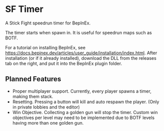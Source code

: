 # SF Timer
A Stick Fight speedrun timer for BepInEx.

The timer starts when spawn in. It is useful for speedrun maps such as BOTF.

For a tutorial on installing BepInEx, see https://docs.bepinex.dev/articles/user_guide/installation/index.html. After installation (or if it already installed), download the DLL from the releases tab on the right, and put it into the BepInEx plugin folder.

## Planned Features
* Proper multiplayer support. Currently, every player spawns a timer, making them stack.
* Resetting. Pressing a button will kill and auto respawn the player. (Only in private lobbies and the editor)
* Win Objective. Collecting a golden gun will stop the timer. Custom win objectives per level may need to be implemented due to BOTF levels having more than one golden gun.

